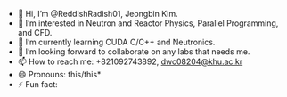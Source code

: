 - 👋 Hi, I’m @ReddishRadish01, Jeongbin Kim.
- 👀 I’m interested in Neutron and Reactor Physics, Parallel Programming, and CFD.
- 🌱 I’m currently learning CUDA C/C++ and Neutronics.
- 💞️ I’m looking forward to collaborate on any labs that needs me.
- 📫 How to reach me: +821092743892, dwc08204@khu.ac.kr
- 😄 Pronouns: this/this*
- ⚡ Fun fact: 
<!---
ReddishRadish01/ReddishRadish01 is a ✨ special ✨ repository because its `README.md` (this file) appears on your GitHub profile.
You can click the Preview link to take a look at your changes.
--->
